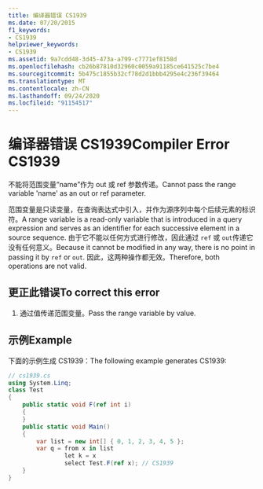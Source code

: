```yaml
---
title: 编译器错误 CS1939
ms.date: 07/20/2015
f1_keywords:
- CS1939
helpviewer_keywords:
- CS1939
ms.assetid: 9a7cdd48-3d45-473a-a799-c7771ef8158d
ms.openlocfilehash: cb26b87810d32960c0059a91185ce641525c7be4
ms.sourcegitcommit: 5b475c1855b32cf78d2d1bbb4295e4c236f39464
ms.translationtype: MT
ms.contentlocale: zh-CN
ms.lasthandoff: 09/24/2020
ms.locfileid: "91154517"
---
```

# <a name="compiler-error-cs1939"></a><span data-ttu-id="80716-102">编译器错误 CS1939</span><span class="sxs-lookup"><span data-stu-id="80716-102">Compiler Error CS1939</span></span>

<span data-ttu-id="80716-103">不能将范围变量“name”作为 out 或 ref 参数传递。</span><span class="sxs-lookup"><span data-stu-id="80716-103">Cannot pass the range variable 'name' as an out or ref parameter.</span></span>  
  
 <span data-ttu-id="80716-104">范围变量是只读变量，在查询表达式中引入，并作为源序列中每个后续元素的标识符。</span><span class="sxs-lookup"><span data-stu-id="80716-104">A range variable is a read-only variable that is introduced in a query expression and serves as an identifier for each successive element in a source sequence.</span></span> <span data-ttu-id="80716-105">由于它不能以任何方式进行修改，因此通过 `ref` 或 `out`传递它没有任何意义。</span><span class="sxs-lookup"><span data-stu-id="80716-105">Because it cannot be modified in any way, there is no point in passing it by `ref` or `out`.</span></span> <span data-ttu-id="80716-106">因此，这两种操作都无效。</span><span class="sxs-lookup"><span data-stu-id="80716-106">Therefore, both operations are not valid.</span></span>  
  
## <a name="to-correct-this-error"></a><span data-ttu-id="80716-107">更正此错误</span><span class="sxs-lookup"><span data-stu-id="80716-107">To correct this error</span></span>  
  
1. <span data-ttu-id="80716-108">通过值传递范围变量。</span><span class="sxs-lookup"><span data-stu-id="80716-108">Pass the range variable by value.</span></span>  
  
## <a name="example"></a><span data-ttu-id="80716-109">示例</span><span class="sxs-lookup"><span data-stu-id="80716-109">Example</span></span>  

 <span data-ttu-id="80716-110">下面的示例生成 CS1939：</span><span class="sxs-lookup"><span data-stu-id="80716-110">The following example generates CS1939:</span></span>  
  
```csharp  
// cs1939.cs  
using System.Linq;  
class Test  
{  
    public static void F(ref int i)  
    {  
    }  
    public static void Main()  
    {  
        var list = new int[] { 0, 1, 2, 3, 4, 5 };  
        var q = from x in list  
                let k = x  
                select Test.F(ref x); // CS1939  
    }  
}  
```
